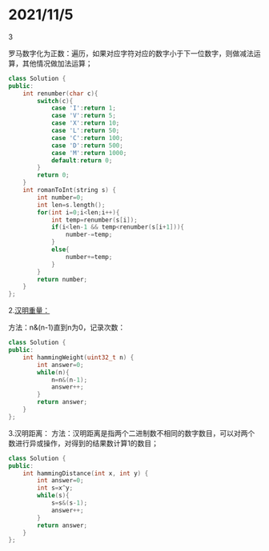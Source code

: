 # 2021/11/5

3

罗马数字化为正数：遍历，如果对应字符对应的数字小于下一位数字，则做减法运算，其他情况做加法运算；

```cpp
class Solution {
public:
    int renumber(char c){
        switch(c){
            case 'I':return 1;
            case 'V':return 5;
            case 'X':return 10;
            case 'L':return 50;
            case 'C':return 100;
            case 'D':return 500;
            case 'M':return 1000;
            default:return 0;
        }
        return 0;
    }
    int romanToInt(string s) {
        int number=0;
        int len=s.length();
        for(int i=0;i<len;i++){
            int temp=renumber(s[i]);
            if(i<len-1 && temp<renumber(s[i+1])){
                number-=temp;
            }
            else{
                number+=temp;
            }
        }
        return number;
    }
};
```

2.[汉明重量：](https://baike.baidu.com/item/%E6%B1%89%E6%98%8E%E9%87%8D%E9%87%8F)

方法：n&(n-1)直到n为0，记录次数：

```cpp
class Solution {
public:
    int hammingWeight(uint32_t n) {
        int answer=0;
        while(n){
            n=n&(n-1);
            answer++;
        }
        return answer;
    }
};
```

3.汉明距离：
方法：汉明距离是指两个二进制数不相同的数字数目，可以对两个数进行异或操作，对得到的结果数计算1的数目；

```cpp
class Solution {
public:
    int hammingDistance(int x, int y) {
        int answer=0;
        int s=x^y;
        while(s){
            s=s&(s-1);
            answer++;
        }
        return answer;
    }
};
```